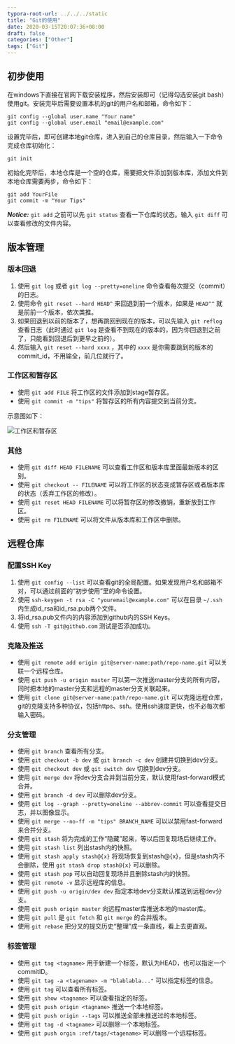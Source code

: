 ```yaml
---
typora-root-url: ../../../static
title: "Git的使用"
date: 2020-03-15T20:07:36+08:00
draft: false
categories: ["Other"]
tags: ["Git"]
---
```


## 初步使用
在windows下直接在官网下载安装程序，然后安装即可（记得勾选安装git bash）使用git。安装完毕后需要设置本机的git的用户名和邮箱，命令如下：

	git config --global user.name "Your name"
	git config --global user.email "email@example.com"

设置完毕后，即可创建本地git仓库，进入到自己的仓库目录，然后输入一下命令完成仓库初始化：

	git init

初始化完毕后，本地仓库是一个空的仓库，需要把文件添加到版本库，添加文件到本地仓库需要两步，命令如下：

	git add YourFile
	git commit -m "Your Tips"

***Notice:*** `git add` 之前可以先 `git status` 查看一下仓库的状态。输入 `git diff` 可以查看修改的文件内容。

## 版本管理
### 版本回退
1. 使用 `git log` 或者 `git log --pretty=oneline` 命令查看每次提交（commit）的日志。
2. 使用命令 `git reset --hard HEAD^` 来回退到前一个版本，如果是 `HEAD^^` 就是前前一个版本，依次类推。
3. 如果回退到以前的版本了，想再跳回到现在的版本，可以先输入 `git reflog` 查看日志（此时通过 `git log` 是查看不到现在的版本的，因为你回退到之前了，只能看到回退后到更早之前的）。
4. 然后输入 `git reset --hard xxxx` ，其中的 `xxxx` 是你需要跳到的版本的commit_id，不用输全，前几位就行了。

### 工作区和暂存区
- 使用 `git add FILE` 将工作区的文件添加到stage暂存区。
- 使用 `git commit -m "tips"` 将暂存区的所有内容提交到当前分支。

示意图如下：

![工作区和暂存区][p0]

### 其他
- 使用 `git diff HEAD FILENAME` 可以查看工作区和版本库里面最新版本的区别。
- 使用 `git checkout -- FILENAME` 可以将工作区的状态变成暂存区或者版本库的状态（丢弃工作区的修改）。
- 使用 `git reset HEAD FILENAME` 可以将暂存区的修改撤销，重新放到工作区。
- 使用 `git rm FILENAME` 可以将文件从版本库和工作区中删除。

## 远程仓库
### 配置SSH Key
1. 使用 `git config --list` 可以查看git的全局配置。如果发现用户名和邮箱不对，可以通过前面的“初步使用”里的命令设置。
2. 使用 `ssh-keygen -t rsa -C "youremail@example.com"` 可以在目录 `~/.ssh` 内生成id_rsa和id_rsa.pub两个文件。
3. 将id_rsa.pub文件内的内容添加到github内的SSH Keys。
4. 使用 `ssh -T git@github.com` 测试是否添加成功。

### 克隆及推送
- 使用 `git remote add origin git@server-name:path/repo-name.git` 可以关联一个远程仓库。
- 使用 `git push -u origin master` 可以第一次推送master分支的所有内容，同时把本地的master分支和远程的master分支关联起来。
- 使用 `git clone git@server-name:path/repo-name.git` 可以克隆远程仓库，git的克隆支持多种协议，包括https、ssh。使用ssh速度更快，也不必每次都输入密码。

### 分支管理
- 使用 `git branch` 查看所有分支。
- 使用 `git checkout -b dev` 或 `git branch -c dev` 创建并切换到dev分支。
- 使用 `git checkout dev` 或 `git switch dev` 切换到dev分支。
- 使用 `git merge dev` 将dev分支合并到当前分支，默认使用fast-forward模式合并。
- 使用 `git branch -d dev` 可以删除dev分支。
- 使用 `git log --graph --pretty=oneline --abbrev-commit` 可以查看提交日志，并以图像显示。
- 使用 `git merge --no-ff -m "tips" BRANCH_NAME` 可以以禁用fast-forward来合并分支。
- 使用 `git stash` 将为完成的工作“隐藏”起来，等以后回复现场后继续工作。
- 使用 `git stash list` 列出stash内的快照。
- 使用 `git stash apply stash@{x}` 将现场恢复到stash@{x}，但是stash内不会删除，使用 `git stash drop stash@{x}` 可以删除。
- 使用 `git stash pop` 可以自动回复现场并且删除stash内的快照。
- 使用 `git remote -v` 显示远程库的信息。
- 使用 `git push -u origin/dev dev` 指定本地dev分支默认推送到远程dev分支。
- 使用 `git push origin master` 向远程master库推送本地的master库。
- 使用 `git pull` 是 `git fetch` 和 `git merge` 的合并版本。
- 使用 `git rebase` 把分叉的提交历史“整理”成一条直线，看上去更直观。

### 标签管理
- 使用 `git tag <tagname>` 用于新建一个标签，默认为HEAD，也可以指定一个commitID。
- 使用 `git tag -a <tagename> -m "blablabla..."` 可以指定标签的信息。
- 使用 `git tag` 可以查看所有标签。
- 使用 `git show <tagname>` 可以查看指定的标签。
- 使用 `git push origin <tagname>` 推送一个本地标签。
- 使用 `git push origin --tags` 可以推送全部未推送过的本地标签。
- 使用 `git tag -d <tagname>` 可以删除一个本地标签。
- 使用 `git push orgin :ref/tags/<tagename>` 可以删除一个远程标签。






[p0]:/media/20200316-1.png